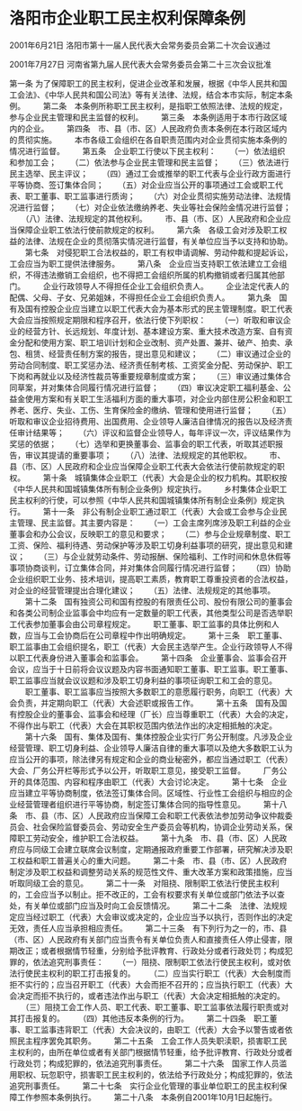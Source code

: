 # 洛阳市企业职工民主权利保障条例

2001年6月21日 洛阳市第十一届人民代表大会常务委员会第二十次会议通过

2001年7月27日 河南省第九届人民代表大会常务委员会第二十三次会议批准

<!-- INFO END -->

第一条 为了保障职工的民主权利，促进企业改革和发展，根据《中华人民共和国工会法》、《中华人民共和国公司法》等有关法律、法规，结合本市实际，制定本条例。
　　第二条　本条例所称职工民主权利，是指职工依照法律、法规的规定，参与企业民主管理和民主监督的权利。 
　　第三条　本条例适用于本市行政区域内的企业。 
　　第四条　市、县（市、区）人民政府负责本条例在本行政区域内的贯彻实施。 
　　本市各级工会组织在各自职责范围内对企业贯彻实施本条例的情况进行监督。 
　　第五条　企业职工行使以下民主权利： 
　　（一）依法组织和参加工会； 
　　（二）依法参与企业民主管理和民主监督； 
　　（三）依法进行民主选举、民主评议； 
　　（四）通过工会或推举的职工代表与企业行政方面进行平等协商、签订集体合同； 
　　（五）对企业应当公开的事项通过工会或职工代表、职工董事、职工监事进行质询； 
　　（六）对企业贯彻实施劳动法律、法规情况进行监督； 
　　（七）对企业依法缴纳养老、失业等社会保险金情况进行监督； 
　　（八）法律、法规规定的其他权利。 
　　市、县（市、区）人民政府和企业应当保障企业职工依法行使前款规定的权利。 
　　第六条　各级工会对涉及职工权益的法律、法规在企业的贯彻落实情况进行监督，有关单位应当予以支持和协助。 
　　第七条　对侵犯职工合法权益的，职工有权申请调解、劳动仲裁和提起诉讼，工会应当为职工提供法律服务。 
　　第八条　企业应当支持职工依法建立工会组织，不得违法撤销工会组织，也不得把工会组织所属的机构撤销或者归属其他部门。 
　　企业行政领导人不得担任企业工会组织负责人。 
　　企业法定代表人的配偶、父母、子女、兄弟姐妹，不得担任企业工会组织负责人。 
　　第九条　国有及国有控股企业应当建立以职工代表大会为基本形式的民主管理制度。职工代表大会应当按照规定期限和程序召开，依法行使下列职权： 
　　（一）听取和审议企业的经营方针、长远规划、年度计划、基本建设方案、重大技术改造方案、自有资金分配和使用方案、职工培训计划和企业改制、资产处置、兼并、破产、拍卖、承包、租赁、经营责任制方案的报告，提出意见和建议； 
　　（二）审议通过企业的劳动合同制度、职工奖惩办法、经济责任制考核、工资奖金分配、劳动保护、职工下岗和再就业以及经济性裁员等重要规章制度或方案； 
　　（三）审议通过集体合同草案，并对集体合同履行情况进行监督； 
　　（四）审议决定职工福利基金、公益金使用方案和有关职工生活福利方面的重大事项，对企业内部住房公积金和职工养老、医疗、失业、工伤、生育保险金的缴纳、管理和使用进行监督； 
　　（五）听取和审议企业招待费用、出国费用、企业领导人廉洁自律情况的报告以及经济责任审计结果等； 
　　（六）评议和监督企业领导人，每年评议一次，评议结果作为奖惩的依据； 
　　（七）选举和更换董事会、监事会的职工代表，听取其述职报告，审议其提请的重要事项； 
　　（八）法律、法规规定的其他职权。 
　　市、县（市、区）人民政府和企业应当保障企业职工代表大会依法行使前款规定的职权。 
　　第十条　城镇集体企业职工（代表）大会是企业的权力机构。其职权按《中华人民共和国城镇集体所有制企业条例》规定执行。 
　　乡村集体企业职工民主权利的行使，可以参照《中华人民共和国城镇集体所有制企业条例》规定执行。 
　　第十一条　非公有制企业职工通过职工（代表）大会或工会参与企业民主管理、民主监督。其主要内容是： 
　　（一）工会主席列席涉及职工利益的企业董事会和办公会议，反映职工的意见和要求； 
　　（二）参与企业规章制度、职工工资、保险、福利待遇、劳动保护等涉及职工切身利益事项的研究，提出意见和建议； 
　　（三）与企业就劳动条件、劳动报酬、保险福利、工作时间和休息休假等事项协商谈判，订立集体合同，并对集体合同履行情况进行监督； 
　　（四）协助企业组织职工业务、技术培训，提高职工素质，教育职工尊重投资者的合法权益，对企业的经营管理提出合理化建议； 
　　（五）法律、法规规定的其他事项。 
　　第十二条　国有独资公司和国有控股的有限责任公司、股份有限公司的董事会和各类公司制企业监事会中均应有一定数量的职工代表，其他类型公司是否选举职工代表参加董事会由公司章程规定。 
　　职工董事、职工监事的具体比例和人数，应当与工会协商后在公司章程中作出明确规定。 
　　第十三条　职工董事、职工监事由工会组织提名，职工（代表）大会民主选举产生。企业行政领导人不得以职工代表身份进入董事会和监事会。 
　　第十四条　企业董事会、监事会召开会议，应当于十日前将会议议题及内容书面通知职工董事、职工监事。职工董事、职工监事应当就会议议题和涉及职工切身利益的事项征询职工和工会的意见。 
　　职工董事、职工监事应当按照大多数职工的意愿履行职务，向职工（代表）大会负责，并定期向职工（代表）大会述职或报告工作。 
　　第十五条　国有及国有控股企业的董事会、监事会和经理（厂长）应当尊重职工（代表）大会的决定，不得作出与职工（代表）大会在其职权范围内依法作出的决定相抵触的决定。 
　　第十六条　国有、集体及国有、集体控股企业实行厂务公开制度。凡涉及企业经营管理、职工切身利益、企业领导人廉洁自律的重大事项以及绝大多数职工认为应当公开的事项，除法律另有规定和企业的商业秘密外，都应当通过职工（代表）大会、厂务公开栏等形式予以公开，听取职工意见，接受职工监督。 
　　厂务公开的具体范围、内容和程序由职工（代表）大会讨论决定。 
　　第十七条　企业应当建立平等协商制度，依法签订集体合同。区域性、行业性工会组织与相应的企业经营管理者组织进行平等协商，制定签订集体合同的指导性意见。 
　　第十八条　市、县（市、区）人民政府应当保障工会和职工代表依法参加劳动争议仲裁委员会、社会保险监督委员会、劳动安全生产委员会等机构，协调企业劳动关系，保障职工劳动安全，维护职工合法权益。 
　　第十九条　市、县（市、区）人民政府应与同级工会建立联席会议制度，定期通报政府重要工作部署，研究解决涉及职工权益和职工普遍关心的重大问题。 
　　第二十条　市、县（市、区）人民政府制定涉及职工权益和调整劳动关系的规范性文件、重大改革方案和政策措施，应当听取同级工会的意见。 
　　第二十一条　对阻挠、限制职工依法行使民主权利的，工会应当予以制止。拒不改正的，工会有权要求有关单位或部门依法予以查处，有关单位或部门应当及时向工会反馈情况。 
　　第二十二条　法律、法规规定应当经过职工（代表）大会审议或决定的，企业应当予以执行，否则作出的决定无效，责任人应当承担相应责任。 
　　第二十三条　有下列行为之一的，市、县（市、区）人民政府有关部门应当责令有关单位负责人和直接责任人停止侵害，限期改正；或者根据情节轻重，分别给予批评教育、行政处分或者行政处罚；构成犯罪的，依法追究刑事责任： 
　　（一）阻挠、限制职工依法行使民主权利，或对依法行使民主权利的职工打击报复的。 
　　（二）应当实行职工（代表）大会制度而拒不实行的；应当召开职工（代表）大会而拒不召开的；应当执行职工（代表）大会决定而拒不执行的，或者违法作出与职工（代表）大会决定相抵触的决定的。 
　　（三）阻挠工会工作人员、职工代表、职工董事、职工监事依法履行职责或对其打击报复的。 
　　（四）其他违反本条例的行为。 
　　第二十四条　职工董事、职工监事违背职工（代表）大会决议的，由职工（代表）大会予以警告或者依照民主程序罢免其职务。 
　　第二十五条　工会工作人员失职渎职，损害职工民主权利的，由所在单位或者有关部门根据情节轻重，给予批评教育、行政处分或者行政处罚；构成犯罪的，依法追究刑事责任。 
　　第二十六条　国家工作人员滥用职权、玩忽职守，损害职工民主权利的，依法给予行政处分；构成犯罪的，依法追究刑事责任。 
　　第二十七条　实行企业化管理的事业单位职工的民主权利保障工作参照本条例执行。 
　　第二十八条　本条例自2001年10月1日起施行。

